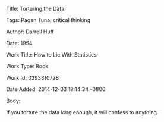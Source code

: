 Title:  Torturing the Data

Tags:   Pagan Tuna, critical thinking

Author: Darrell Huff

Date:   1954

Work Title: How to Lie With Statistics

Work Type: Book

Work Id: 0393310728

Date Added: 2014-12-03 18:14:34 -0800

Body: 

If you torture the data long enough, it will confess to anything.

